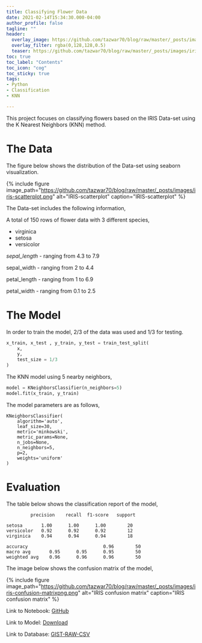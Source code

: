 ```yaml
---
title: Classifying Flower Data
date: 2021-02-14T15:34:30.000-04:00
author_profile: false
tagline: ""
header:
  overlay_image: https://github.com/tazwar70/blog/raw/master/_posts/images/iris-scatterplot.png
  overlay_filter: rgba(0,128,128,0.5)
  teaser: https://github.com/tazwar70/blog/raw/master/_posts/images/iris-scatterplot.png
toc: true
toc_label: "Contents"
toc_icon: "cog"
toc_sticky: true
tags:
- Python
- Classification
- KNN

---
```


This project focuses on classifying flowers based on the IRIS Data-set using the K Nearest Neighbors (KNN) method.

# The Data

The figure below shows the distribution of the Data-set using seaborn visualization.

{% include figure image_path="https://github.com/tazwar70/blog/raw/master/_posts/images/iris-scatterplot.png" alt="IRIS-scatterplot" caption="IRIS-scatterplot" %}


The Data-set includes the following information,

A total of 150 rows of flower data with 3 different species,
    
- virginica
- setosa
- versicolor

*sepal_length* - ranging from 4.3 to 7.9

sepal_width	- ranging from 2 to 4.4

petal_length - ranging from 1 to 6.9

petal_width - ranging from 0.1 to 2.5

# The Model

In order to train the model, 2/3 of the data was used and 1/3 for testing.

```python
x_train, x_test , y_train, y_test = train_test_split(
    x,
    y,
    test_size = 1/3
)
```

The KNN model using 5 nearby neighbors,

```python
model = KNeighborsClassifier(n_neighbors=5)
model.fit(x_train, y_train)
```

The model parameters are as follows,

    KNeighborsClassifier(
        algorithm='auto',
        leaf_size=30, 
        metric='minkowski',
        metric_params=None, 
        n_jobs=None, 
        n_neighbors=5, 
        p=2,
        weights='uniform'
    )


# Evaluation

The table below shows the classification report of the model,

             precision    recall  f1-score   support

    setosa       1.00      1.00      1.00        20
    versicolor   0.92      0.92      0.92        12
    virginica    0.94      0.94      0.94        18

    accuracy                            0.96        50
    macro avg       0.95      0.95      0.95        50
    weighted avg    0.96      0.96      0.96        50


The image below shows the confusion matrix of the model,

{% include figure image_path="https://github.com/tazwar70/blog/raw/master/_posts/images/iris-confusion-matrixpng.png" alt="IRIS confusion matrix" caption="IRIS confusion matrix" %}



Link to Notebook: [GitHub](https://github.com/tazwar70/IRIS-Dataset-Classification)

Link to Model: [Download](https://github.com/tazwar70/IRIS-Dataset-Classification/raw/main/iris_model.joblib)

Link to Database: [GIST-RAW-CSV](https://gist.githubusercontent.com/curran/a08a1080b88344b0c8a7/raw/0e7a9b0a5d22642a06d3d5b9bcbad9890c8ee534/iris.csv)

